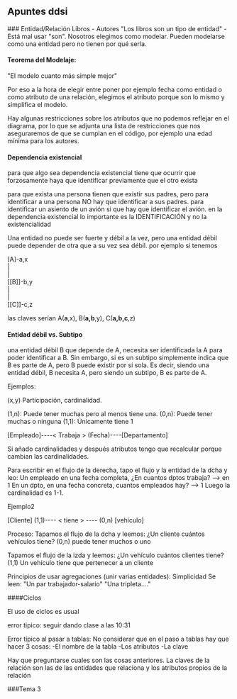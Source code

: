 ## Apuntes ddsi

### Entidad/Relación
Libros - Autores
"Los libros son un tipo de entidad" - Está mal usar "son". Nosotros elegimos como modelar. Pueden modelarse como una entidad pero no tienen por qué serla.

#### Teorema del Modelaje:
"El modelo cuanto más simple mejor"

Por eso a la hora de elegir entre poner por ejemplo fecha como entidad o como atributo de una relación, elegimos el atributo porque son lo mismo y simplifica el modelo.

Hay algunas restricciones sobre los atributos que no podemos reflejar en el diagrama, por lo que se adjunta una lista de restricciones que nos aseguraremos de que se cumplan en el código, por ejemplo una edad mínima para los autores.

#### Dependencia existencial
para que algo sea dependencia existencial tiene que ocurrir que forzosamente haya que identificar previamente que el otro exista

para que exista una persona tienen que existir sus padres, pero para identificar a una persona NO hay que identificar a sus padres. para identificar un asiento de un avión si que hay que identificar el avión. en la dependencia existencial lo importante es la IDENTIFICACIÓN y no la existencialidad

Una entidad no puede ser fuerte y débil a la vez, pero una entidad débil puede depender de otra que a su vez sea débil. por ejemplo si tenemos  


 [A]-a,x  
  |  
  |  
[[B]]-b,y  
  |  
  |  
[[C]]-c,z  

las claves serían A(__a__,x), B(__a,b__,y), C(__a,b,c__,z)



#### Entidad débil vs. Subtipo

una entidad débil B que depende de A, necesita ser identificada la A para poder identificar a B. Sin embargo, si es un subtipo simplemente indica que B es parte de A, pero B puede existir por si sola. Es decir, siendo una entidad débil, B necesita A, pero siendo un subtipo, B es parte de A.


Ejemplos:

(x,y)
Participación, cardinalidad.

(1,n): Puede tener muchas pero al menos tiene una.
(0,n): Puede tener muchas o ninguna
(1,1): Únicamente tiene 1


[Empleado]----< Trabaja > (Fecha)----[Departamento]


Si añado cardinalidades y después atributos tengo que recalcular porque cambian las cardinalidades.

Para escribir en el flujo de la derecha, tapo el flujo y la entidad de la dcha y leo: Un empleado en una fecha completa, ¿En cuantos dptos trabaja? --> en 1
En un dpto, en una fecha concreta, cuantos empleados hay? --> 1
Luego la cardinalidad es 1-1.


Ejemplo2

[Cliente] (1,1)---- < tiene > ---- (0,n) [vehículo]

Proceso: Tapamos el flujo de la dcha y leemos: ¿Un cliente cuántos vehículos tiene?
(0,n) puede tener muchos o uno

Tapamos el flujo de la izda y leemos: ¿Un vehículo cuántos clientes tiene?
(1,1) Un vehículo tiene que pertenecer a un cliente


Principios de usar agregaciones (unir varias entidades): Simplicidad
Se leen: "Un par trabajador-salario"
        "Una tripleta...."



####Ciclos

El uso de ciclos es usual

error tipico: seguir dando clase a las 10:31


Error típico al pasar a tablas:  No considerar que en el paso a tablas hay que hacer 3 cosas:
-El nombre de la tabla
-Los atributos
-La clave

Hay que preguntarse cuales son las cosas anteriores.
La claves de la relación son las de las entidades que relaciona y los atributos
propios de la relación



###Tema 3
